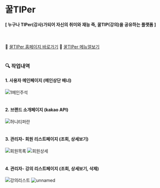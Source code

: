 # 꿀TIPer
#### [ 누구나 TIPer(강사)가되어 자신의 취미와 재능 즉, 꿀TIP(강의)을 공유하는 플랫폼 ]
</br></br>
👀 [꿀TIPer 홈페이지 바로가기](http://www.ggultiper.kro.kr)
📜 [꿀TIPer 메뉴얼보기](https://docs.google.com/document/d/1Lt5TGYBhB_J1F3K9iqZQAzM4tyz7EohjdcmUxYhWr80/edit#heading=h.95wi6cewj5yt)
</br></br>

### 🔍 작업내역
#### 1. 사용자 메인페이지 (메인상단 배너)
![1메인주석](https://github.com/YANGSoY/honeytiper/assets/131223051/7e3b7e3a-93eb-4126-938e-080504a84dd5)
</br></br>
#### 2. 브랜드 소개페이지 (kakao API)
![허니티퍼란](https://github.com/YANGSoY/honeytiper/assets/131223051/5400494a-0830-4571-bf6a-5dba28581d20)
</br></br>
#### 3. 관리자- 회원 리스트페이지 (조회, 상세보기)
![회원목록](https://github.com/YANGSoY/honeytiper/assets/131223051/872b5319-7e1e-4aa0-8b30-e95c49e316cd)
![회원상세](https://github.com/YANGSoY/honeytiper/assets/131223051/bb7c2ea6-3f50-4b54-b553-15568e5c697a)
</br></br>
#### 4. 관리자- 강의 리스트페이지 (조회, 상세보기, 삭제)
![강의리스트](https://github.com/YANGSoY/honeytiper/assets/131223051/4276447f-0afc-4b51-b3b3-b611d8e3da98)
![unnamed](https://github.com/YANGSoY/honeytiper/assets/131223051/a0dd2771-1397-44d0-ae35-1af9f884dd33)


